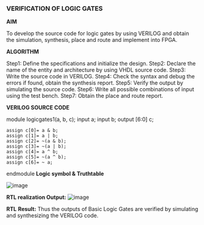 ### VERIFICATION OF LOGIC GATES

**AIM**

To develop the source code for logic gates by using VERILOG and obtain the simulation, synthesis, place and route and implement into FPGA.

**ALGORITHM**

Step1: Define the specifications and initialize the design.
Step2: Declare the name of the entity and architecture by using VHDL source code.
Step3: Write the source code in VERILOG.
Step4: Check the syntax and debug the errors if found, obtain the synthesis report.
Step5: Verify the output by simulating the source code.
Step6: Write all possible combinations of input using the test bench.
Step7: Obtain the place and route report. 


**VERILOG SOURCE CODE**

module logicgates1(a, b, c);
    input a;
    input b;
    output  [6:0] c;

	assign c[0]= a & b;
	assign c[1]= a | b;
	assign c[2]= ~(a & b);
	assign c[3]= ~(a | b);
	assign c[4]= a ^ b;
	assign c[5]= ~(a ^ b);
	assign c[6]= ~ a;

endmodule
**Logic symbol & Truthtable**

![image ](https://github.com/user-attachments/assets/92c7ea18-597f-4c83-936d-c52e162274e0)

**RTL realization Output:** 
![image ](https://github.com/user-attachments/assets/11f6f1a2-15f8-4a08-8a69-14151d8819bb)

**RTL**
**Result:**
Thus the outputs of Basic Logic Gates are verified by simulating and synthesizing the VERILOG code.








